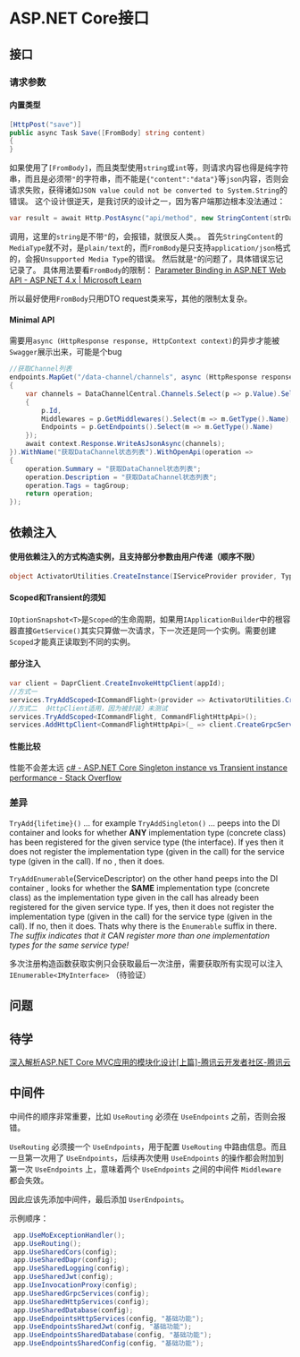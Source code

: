# ASP.NET Core接口

## 接口

### 请求参数

#### 内置类型

```csharp
[HttpPost("save")]
public async Task Save([FromBody] string content)
{
}
```
如果使用了`[FromBody]`，而且类型使用`string`或`int`等，则请求内容也得是纯字符串，而且是必须带`"`的字符串，而不能是`{"content":"data"}`等`json`内容，否则会请求失败，获得诸如`JSON value could not be converted to System.String`的错误。
这个设计很逆天，是我讨厌的设计之一，因为客户端那边根本没法通过：
```csharp
var result = await Http.PostAsync("api/method", new StringContent(strData));
```
调用，这里的`string`是不带`"`的，会报错，就很反人类。。
首先`StringContent`的`MediaType`就不对，是`plain/text`的，而`FromBody`是只支持`application/json`格式的，会报`Unsupported Media Type`的错误。
然后就是`"`的问题了，具体错误忘记记录了。
具体用法要看`FromBody`的限制：
[Parameter Binding in ASP.NET Web API - ASP.NET 4.x | Microsoft Learn](https://learn.microsoft.com/en-us/aspnet/web-api/overview/formats-and-model-binding/parameter-binding-in-aspnet-web-api#using-frombody)

所以最好使用`FromBody`只用DTO request类来写，其他的限制太复杂。


#### Minimal API
需要用`async (HttpResponse response, HttpContext context)`的异步才能被`Swagger`展示出来，可能是个bug

```csharp
//获取Channel列表
endpoints.MapGet("/data-channel/channels", async (HttpResponse response, HttpContext context) =>
{
    var channels = DataChannelCentral.Channels.Select(p => p.Value).Select(p => new
    {
        p.Id,
        Middlewares = p.GetMiddlewares().Select(m => m.GetType().Name),
        Endpoints = p.GetEndpoints().Select(m => m.GetType().Name)
    });
    await context.Response.WriteAsJsonAsync(channels);
}).WithName("获取DataChannel状态列表").WithOpenApi(operation =>
{
    operation.Summary = "获取DataChannel状态列表";
    operation.Description = "获取DataChannel状态列表";
    operation.Tags = tagGroup;
    return operation;
});
```


## 依赖注入

#### 使用依赖注入的方式构造实例，且支持部分参数由用户传递（顺序不限）

```csharp
object ActivatorUtilities.CreateInstance(IServiceProvider provider, Type instanceType, params object[] parameters)
```

#### Scoped和Transient的须知
`IOptionSnapshot<T>`是`Scoped`的生命周期，如果用`IApplicationBuilder`中的根容器直接`GetService()`其实只算做一次请求，下一次还是同一个实例。需要创建`Scoped`才能真正读取到不同的实例。


#### 部分注入
```csharp
var client = DaprClient.CreateInvokeHttpClient(appId);
//方式一
services.TryAddScoped<ICommandFlight>(provider => ActivatorUtilities.CreateInstance<CommandFlightHttpApi>(provider, client));
//方式二 （HttpClient适用，因为被封装）未测试
services.TryAddScoped<ICommandFlight, CommandFlightHttpApi>();
services.AddHttpClient<CommandFlightHttpApi>(_ => client.CreateGrpcService<ICommandFlight>());
```

#### 性能比较
性能不会差太远
[c# - ASP.NET Core Singleton instance vs Transient instance performance - Stack Overflow](https://stackoverflow.com/questions/54790460/asp-net-core-singleton-instance-vs-transient-instance-performance)

### 差异
`TryAdd{lifetime}()` ... for example `TryAddSingleton()` ... peeps into the DI container and looks for whether **ANY** implementation type (concrete class) has been registered for the given service type (the interface). If yes then it does not register the implementation type (given in the call) for the service type (given in the call). If no , then it does.

`TryAddEnumerable`(ServiceDescriptor) on the other hand peeps into the DI container , looks for whether the **SAME** implementation type (concrete class) as the implementation type given in the call has already been registered for the given service type. If yes, then it does not register the implementation type (given in the call) for the service type (given in the call). If no, then it does. Thats why there is the `Enumerable` suffix in there. _The suffix indicates that it CAN register more than one implementation types for the same service type!_

多次注册构造函数获取实例只会获取最后一次注册，需要获取所有实现可以注入`IEnumerable<IMyInterface>` （待验证）


## 问题


## 待学
[深入解析ASP.NET Core MVC应用的模块化设计[上篇]-腾讯云开发者社区-腾讯云](https://cloud.tencent.com/developer/article/2394132)



## 中间件

中间件的顺序非常重要，比如 `UseRouting` 必须在 `UseEndpoints` 之前，否则会报错。

`UseRouting` 必须接一个 `UseEndpoints`，用于配置 `UseRouting` 中路由信息。而且一旦第一次用了 `UseEndpoints`，后续再次使用 `UseEndpoints` 的操作都会附加到第一次 `UseEndpoints` 上，意味着两个 `UseEndpoints` 之间的中间件 `Middleware` 都会失效。

因此应该先添加中间件，最后添加 `UserEndpoints`。

示例顺序：
```cs
 app.UseMoExceptionHandler();
 app.UseRouting();
 app.UseSharedCors(config);
 app.UseSharedDapr(config);
 app.UseSharedLogging(config);
 app.UseSharedJwt(config);
 app.UseInvocationProxy(config);
 app.UseSharedGrpcServices(config);
 app.UseSharedHttpServices(config);
 app.UseSharedDatabase(config);
 app.UseEndpointsHttpServices(config, "基础功能");
 app.UseEndpointsSharedJwt(config, "基础功能");
 app.UseEndpointsSharedDatabase(config, "基础功能");
 app.UseEndpointsSharedConfig(config, "基础功能");

```
